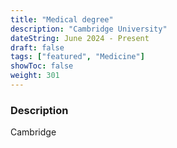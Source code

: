 ```yaml
---
title: "Medical degree"
description: "Cambridge University"
dateString: June 2024 - Present
draft: false
tags: ["featured", "Medicine"]
showToc: false
weight: 301
--- 
```


### Description
Cambridge